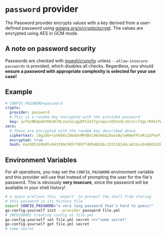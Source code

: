 # `password` provider

The Password provider encrypts values with a key derived from a user-defined password using [golang.org/x/crypto/scrypt](https://godoc.org/golang.org/x/crypto/scrypt). The values are encrypted using AES in GCM mode.


## A note on password security

Passwords are checked with [muesli/crunchy](github.com/muesli/crunchy) unless `--allow-insecure-passwords` is provided, which disables all checks. Regardless, you should **ensure a password with appropriate complexity is selected for your use case!**

## Example

```yaml
# CONFIG_PASSWORD=password
crypto:
  provider: password
  # This is a random key encrypted with the provided password
  key: azfUzNRdpdbYHb3AlML2asSo/gpDF5I4I7graqxvvD1VxXLsOitnrlVgLrRXk1YWX6sqFtNfnE7V0l9wMCmoYAV60qMO7IxQkjmAY3ObZa8RC5cW6P5M1b5UJjA=
zero:
  # These are encrypted with the random key described above
  ciphertext: i9gzOO+rpVk0XvZAbeDnMPdBsCA0oHbQ28oevBylmMdwFPCeR1qIPnnPIdx5rcfPfFhZHcMQeyFi5Q==
  encrypted: true
  hash: 6ac095169b05c043f89c9957f097f405d683bc15531824dca61bce544682d3b2
```

## Environment Variables

For all operations, you may set the `CONFIG_PASSWORD` environment variable and this provider will use that instead of prompting the user for the file's password. This is obviously **very insecure**, since the password will be available in your shell history!

```sh
# a space prefixes this `export` to prevent the shell from storing
# this password in its history file
export CONFIG_PASSWORD="a very long password that's hard to guess!"
go-config-yourself init --provider password file.yml
# INFO[0000] Creating config at file.yml
go-config-yourself set file.yml secret <<<"some secret"
go-config-yourself get file.yml secret
# some secret
```
